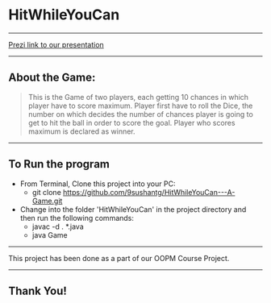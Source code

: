 # HitWhileYouCan
---
[Prezi link to our presentation](https://prezi.com/view/KLqKBvHYRXNs3Kz3PKBh/ "Presentation")

---
## About the Game:
> This is the Game of two players, each getting 10 chances in which player have to score maximum.
> Player first have to roll the Dice, the number on which decides the number of chances player is going to get to hit the ball in order to score the goal.
> Player who scores maximum is declared as winner.

---
## To Run the program
* From Terminal, Clone this project into your PC:
    * git clone https://github.com/9sushantg/HitWhileYouCan---A-Game.git
* Change into the folder 'HitWhileYouCan' in the project directory and then run the following commands:
    * javac -d . *.java
    * java Game
---
This project has been done as a part of our OOPM Course Project.

---
## Thank You!
